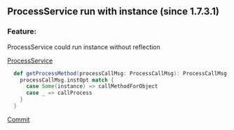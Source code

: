 ## ProcessService run with instance (since 1.7.3.1)

### Feature:

ProcessService could run instance without reflection

[ProcessService](https://github.com/wherby/doradilla/blob/2a9c8450c046681eefac8846119abf9f8268f950/doradilla-core/src/main/scala/doracore/util/ProcessService.scala)

```scala
  def getProcessMethod(processCallMsg: ProcessCallMsg): ProcessCallMsg => Either[AnyRef, AnyRef] = {
    processCallMsg.instOpt match {
      case Some(instance) => callMethodForObject
      case _ => callProcess
    }
  }
```

[Commit](https://github.com/wherby/doradilla/commit/2a9c8450c046681eefac8846119abf9f8268f950)

